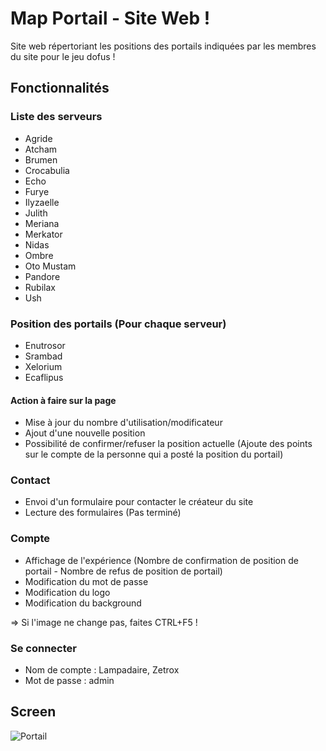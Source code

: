 # Map Portail - Site Web !

Site web répertoriant les positions des portails indiquées par les membres du site pour le jeu dofus !

## Fonctionnalités
### Liste des serveurs
- Agride
- Atcham
- Brumen
- Crocabulia
- Echo
- Furye
- Ilyzaelle
- Julith
- Meriana
- Merkator
- Nidas
- Ombre
- Oto Mustam
- Pandore
- Rubilax
- Ush

### Position des portails (Pour chaque serveur)
- Enutrosor
- Srambad
- Xelorium
- Ecaflipus
#### Action à faire sur la page 
- Mise à jour du nombre d'utilisation/modificateur
- Ajout d'une nouvelle position
- Possibilité de confirmer/refuser la position actuelle (Ajoute des points sur le compte de la personne qui a posté la position du portail) 

### Contact
- Envoi d'un formulaire pour contacter le créateur du site
- Lecture des formulaires (Pas terminé)

### Compte
- Affichage de l'expérience (Nombre de confirmation de position de portail - Nombre de refus de position de portail)
- Modification du mot de passe
- Modification du logo
- Modification du background

=> Si l'image ne change pas, faites CTRL+F5 !

### Se connecter
- Nom de compte : Lampadaire, Zetrox
- Mot de passe : admin

## Screen
![Portail](https://user-images.githubusercontent.com/41271314/67411789-7494a200-f5be-11e9-886b-8f2f65dd1f7f.PNG)
